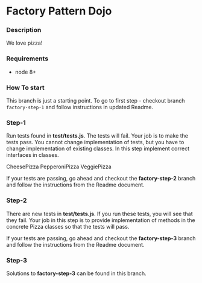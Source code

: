 # Factory Pattern Dojo

### Description
We love pizza!
 

### Requirements
 * node 8+


### How To start
This branch is just a starting point. To go to first step - checkout branch `factory-step-1` and 
follow instructions in updated Readme.

### Step-1
Run tests found in **test/tests.js**. The tests will fail. Your job is to make the tests pass. You cannot change implementation of tests, but you have to change implementation of existing classes. In this step implement correct interfaces in classes.

CheesePizza
PepperoniPizza
VeggiePizza

If your tests are passing, go ahead and checkout the **factory-step-2** branch and follow the instructions from the Readme document.

### Step-2
There are new tests in **test/tests.js**. If you run these tests, you will see that they fail. Your job in this step is to provide implementation of methods in the concrete Pizza classes so that the tests will pass. 

If your tests are passing, go ahead and checkout the **factory-step-3** branch and follow the instructions from the Readme document.

### Step-3
Solutions to **factory-step-3** can be found in this branch. 